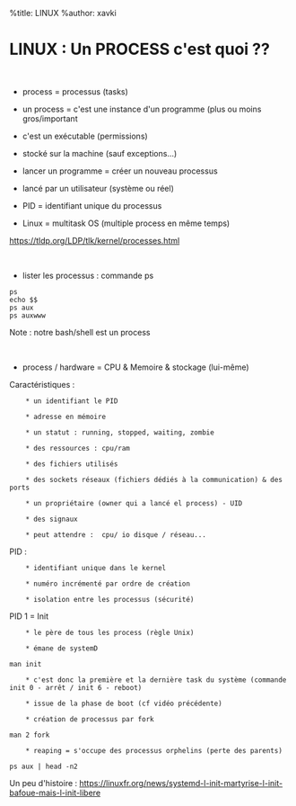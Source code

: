 %title: LINUX
%author: xavki


# LINUX : Un PROCESS c'est quoi ??


<br>

* process = processus (tasks)

* un process = c'est une instance d'un programme (plus ou moins gros/important

* c'est un exécutable (permissions)

* stocké sur la machine (sauf exceptions...)

* lancer un programme = créer un nouveau processus

* lancé par un utilisateur (système ou réel)

* PID = identifiant unique du processus

* Linux = multitask OS (multiple process en même temps)

https://tldp.org/LDP/tlk/kernel/processes.html

<br>

* lister les processus : commande ps

```
ps 
echo $$
ps aux
ps auxwww
```

Note : notre bash/shell est un process

<br>

* process / hardware = CPU & Memoire & stockage (lui-même)

Caractéristiques :

		* un identifiant le PID

		* adresse en mémoire

		* un statut : running, stopped, waiting, zombie

		* des ressources : cpu/ram

		* des fichiers utilisés

		* des sockets réseaux (fichiers dédiés à la communication) & des ports

		* un propriétaire (owner qui a lancé el process) - UID

		* des signaux

		* peut attendre :  cpu/ io disque / réseau...

PID : 

		* identifiant unique dans le kernel

		* numéro incrémenté par ordre de création

		* isolation entre les processus (sécurité)

PID 1 = Init

		* le père de tous les process (règle Unix)

		* émane de systemD

```
man init
```

		* c'est donc la première et la dernière task du système (commande init 0 - arrêt / init 6 - reboot)

		* issue de la phase de boot (cf vidéo précédente)

		* création de processus par fork

```
man 2 fork
```

		* reaping = s'occupe des processus orphelins (perte des parents)

```
ps aux | head -n2
```

Un peu d'histoire : https://linuxfr.org/news/systemd-l-init-martyrise-l-init-bafoue-mais-l-init-libere
